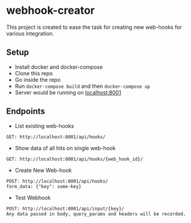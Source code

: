 # webhook-creator

This project is created to ease the task for creating new web-hooks for various integration. 

## Setup

- Install docker and docker-compose
- Clone this repo
- Go inside the repo
- Run ```docker-compose build``` and then ```docker-compose up```
- Server would be running on [localhost:8001](http://localhost:8001)

## Endpoints

- List existing web-hooks
```
GET: http://localhost:8001/api/hooks/
```
- Show data of all hits on single web-hook
```
GET: http://localhost:8001/api/hooks/{web_hook_id}/
```
- Create New Web-hook
```
POST: http://localhost:8001/api/hooks/
form_data: {"key": some-key}
```
- Test Webhook
```
POST: http://localhost:8001/api/input/{key}/
Any data passed in body, query_params and headers will be recorded.
```
